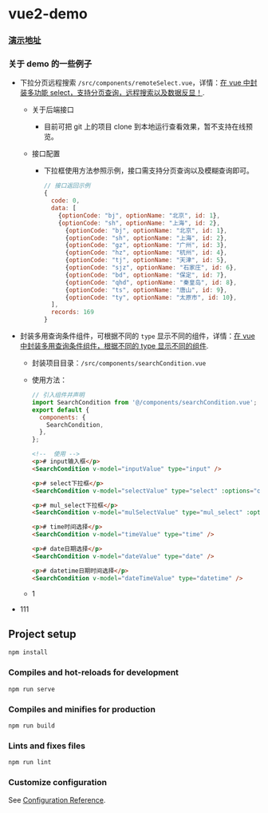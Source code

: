 # vue2-demo

### [演示地址](https://kinxpeng.github.io/vue2-demo)

### 关于 demo 的一些例子

- 下拉分页远程搜索 `/src/components/remoteSelect.vue`，详情：[在 vue 中封装多功能 select，支持分页查询，远程搜索以及数据反显！](https://juejin.cn/post/7131988369428447269).

  - 关于后端接口

    - 目前可把 git 上的项目 clone 到本地运行查看效果，暂不支持在线预览。

  - 接口配置

    - 下拉框使用方法参照示例，接口需支持分页查询以及模糊查询即可。

      ```js
      // 接口返回示例
      {
        code: 0,
        data: [
          {optionCode: "bj", optionName: "北京", id: 1},
          {optionCode: "sh", optionName: "上海", id: 2},
        	{optionCode: "bj", optionName: "北京", id: 1},
        	{optionCode: "sh", optionName: "上海", id: 2},
        	{optionCode: "gz", optionName: "广州", id: 3},
        	{optionCode: "hz", optionName: "杭州", id: 4},
        	{optionCode: "tj", optionName: "天津", id: 5},
        	{optionCode: "sjz", optionName: "石家庄", id: 6},
        	{optionCode: "bd", optionName: "保定", id: 7},
        	{optionCode: "qhd", optionName: "秦皇岛", id: 8},
        	{optionCode: "ts", optionName: "唐山", id: 9},
        	{optionCode: "ty", optionName: "太原市", id: 10},
      	],
        records: 169
      }
      ```

- 封装多用查询条件组件，可根据不同的 `type` 显示不同的组件，详情：[在 vue 中封装多用查询条件组件，根据不同的 type 显示不同的组件](https://juejin.cn/post/7134991654309593101).

  - 封装项目目录：`/src/components/searchCondition.vue`

  - 使用方法：

    ```js
    // 引入组件并声明
    import SearchCondition from '@/components/searchCondition.vue';
    export default {
      components: {
        SearchCondition,
      },
    };
    ```

    ```html
    <!--  使用 -->
    <p># input输入框</p>
    <SearchCondition v-model="inputValue" type="input" />

    <p># select下拉框</p>
    <SearchCondition v-model="selectValue" type="select" :options="options" :option="{ code: 'code', name: 'name' }" />

    <p># mul_select下拉框</p>
    <SearchCondition v-model="mulSelectValue" type="mul_select" :options="options" :option="{ code: 'code', name: 'name' }" />

    <p># time时间选择</p>
    <SearchCondition v-model="timeValue" type="time" />

    <p># date日期选择</p>
    <SearchCondition v-model="dateValue" type="date" />

    <p># datetime日期时间选择</p>
    <SearchCondition v-model="dateTimeValue" type="datetime" />
    ```

  - 1

- 111

## Project setup

```
npm install
```

### Compiles and hot-reloads for development

```
npm run serve
```

### Compiles and minifies for production

```
npm run build
```

### Lints and fixes files

```
npm run lint
```

### Customize configuration

See [Configuration Reference](https://cli.vuejs.org/config/).
